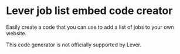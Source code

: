 # Lever job list embed code creator

Easily create a code that you can use to add a list of jobs to your own website. 

This code generator is not officially supported by Lever.
